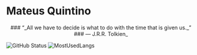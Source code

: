 # Mateus Quintino 
<p align="center">
### “_All we have to decide is what to do with the time that is given us._” 
### ― J.R.R. Tolkien_ 
  <p>
  

![GitHub Status](https://github-readme-stats.vercel.app/api?username=Mateus-Kent&count_private=true&theme=nightowl&show_icons=true)   ![MostUsedLangs](https://github-readme-stats.vercel.app/api/top-langs/?username=Mateus-Kent&theme=nightowl&layout=compact&langs_count=8)



